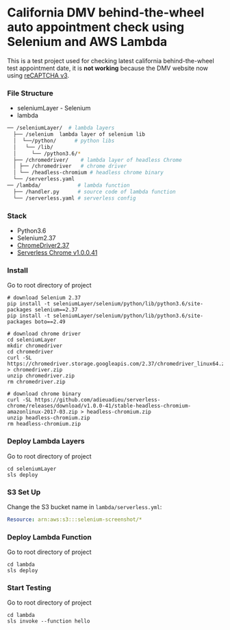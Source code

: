 # California DMV behind-the-wheel auto appointment check using Selenium and AWS Lambda

This is a test project used for checking latest california behind-the-wheel test appointment date, it is **not working** because the DMV website now using [reCAPTCHA v3](https://developers.google.com/recaptcha/docs/v3).

### File Structure

- seleniumLayer -  Selenium
- lambda

```bash
── /seleniumLayer/  # lambda layers
  ├── /selenium  lambda layer of selenium lib
  │  └──/python/      # python libs
  │   └── /lib/    
  │     └── /python3.6/*    
  ├── /chromedriver/    # lambda layer of headless Chrome 
  │ ├── /chromedriver   # chrome driver
  │ └── /headless-chromium # headless chrome binary
  └── /serverless.yaml     
── /lambda/            # lambda function
  ├── /handler.py      # source code of lambda function 
  └── /serverless.yaml # serverless config
```
### Stack

- Python3.6
- Selenium2.37
- [ChromeDriver2.37](https://sites.google.com/a/chromium.org/chromedriver/downloads)
- [Serverless Chrome v1.0.0.41 ](https://github.com/adieuadieu/serverless-chrome/releases?after=v1.0.0-46)


### Install
Go to root directory of project

```shell
# download Selenium 2.37
pip install -t seleniumLayer/selenium/python/lib/python3.6/site-packages selenium==2.37
pip install -t seleniumLayer/selenium/python/lib/python3.6/site-packages boto==2.49

# download chrome driver
cd seleniumLayer
mkdir chromedriver
cd chromedriver
curl -SL https://chromedriver.storage.googleapis.com/2.37/chromedriver_linux64.zip > chromedriver.zip
unzip chromedriver.zip
rm chromedriver.zip

# download chrome binary
curl -SL https://github.com/adieuadieu/serverless-chrome/releases/download/v1.0.0-41/stable-headless-chromium-amazonlinux-2017-03.zip > headless-chromium.zip
unzip headless-chromium.zip
rm headless-chromium.zip
```

### Deploy Lambda Layers
Go to root directory of project
```shell
cd seleniumLayer
sls deploy 
```

### S3 Set Up
Change the S3 bucket name in `lambda/serverless.yml`:
```yml
Resource: arn:aws:s3:::selenium-screenshot/*
```

### Deploy Lambda Function
Go to root directory of project
```shell
cd lambda
sls deploy 
```

### Start Testing 
Go to root directory of project
```shell
cd lambda
sls invoke --function hello
```
